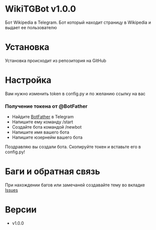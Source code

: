# WikiTGBot v1.0.0
Бот Wikipedia в Telegram.
Бот который находит страницу в Wikipedia и выдает ее пользователю
# Установка
Установка происходит из репозитория на GitHub
# Настройка
Вам нужно изменить token в config.py и по желанию ссылку на вас
<h3>Получение токена от @BotFather</h3>
<ul>
  <li>Найдите <a href="https://t.me/BotFather">BotFather</a> в Telegram</li>
  <li>Напишите ему команду /start</li>
  <li>Создайте бота командой /newbot</li>
  <li>Напишите имя вашего бота</li>
  <li>Напишите юзернейм вашего бота</li>
</ul>
<p>Поздравляю вы создали бота. Скопируйте токен и вставьте его в config.py!</p>

# Баги и обратная связь
При нахождении багов или замечаней создавайте тему во вкладке <a href="https://github.com/marakhd/WikiTGBot/issues">Issues</a>
# Версии
<ul>
<li>v1.0.0</li>
</ul>
